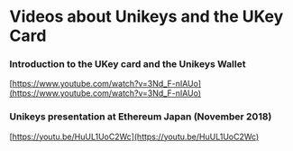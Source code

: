 # Videos about Unikeys and the UKey Card

### Introduction to the UKey card and the Unikeys Wallet
[https://www.youtube.com/watch?v=3Nd_F-nIAUo](https://www.youtube.com/watch?v=3Nd_F-nIAUo)

### Unikeys presentation at Ethereum Japan (November 2018)
[https://youtu.be/HuUL1UoC2Wc](https://youtu.be/HuUL1UoC2Wc)

